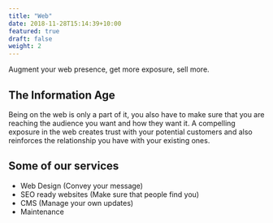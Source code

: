 ```yaml
---
title: "Web"
date: 2018-11-28T15:14:39+10:00
featured: true
draft: false
weight: 2
---
```


Augment your web presence, get more exposure, sell more. 


## The Information Age

Being on the web is only a part of it, you also have to make sure that you are reaching the audience you want and how they want it. A compelling exposure in the web creates trust with your potential customers and also reinforces the relationship you have with your existing ones. 

## Some of our services

- Web Design (Convey your message)
- SEO ready websites (Make sure that people find you)
- CMS (Manage your own updates) 
- Maintenance


